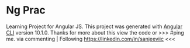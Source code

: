 # Ng Prac
Learning Project for Angular JS.
This project was generated with [Angular CLI](https://github.com/angular/angular-cli) version 10.1.0.
Thanks for more about this view the code or >>> #ping me. via commenting | Following https://linkedin.com/in/sanjeeviic <<<